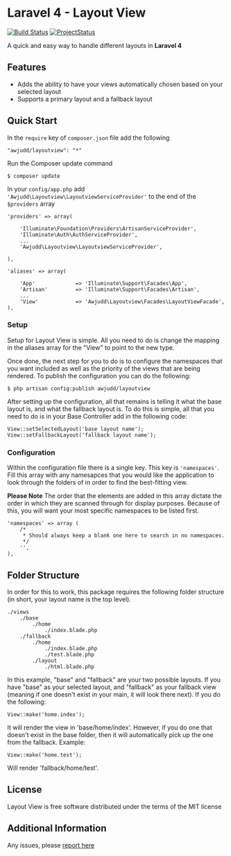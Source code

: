 Laravel 4 - Layout View
===============

[![Build Status](https://api.travis-ci.org/awjudd/l4-layoutview.png)](https://travis-ci.org/awjudd/l4-layoutview)
[![ProjectStatus](http://stillmaintained.com/awjudd/l4-layoutview.png)](http://stillmaintained.com/awjudd/l4-layoutview)

A quick and easy way to handle different layouts in **Laravel 4**

## Features

 - Adds the ability to have your views automatically chosen based on your selected layout
 - Supports a primary layout and a fallback layout

## Quick Start

In the `require` key of `composer.json` file add the following

    "awjudd/layoutview": "*"

Run the Composer update command

    $ composer update

In your `config/app.php` add `'Awjudd\Layoutview\LayoutviewServiceProvider'` to the end of the `$providers` array

    'providers' => array(

        'Illuminate\Foundation\Providers\ArtisanServiceProvider',
        'Illuminate\Auth\AuthServiceProvider',
        ...
        'Awjudd\Layoutview\LayoutviewServiceProvider',

    ),

    'aliases' => array(

        'App'             => 'Illuminate\Support\Facades\App',
        'Artisan'         => 'Illuminate\Support\Facades\Artisan',
        ...
        'View'            => 'Awjudd\Layoutview\Facades\LayoutViewFacade',
    ),

### Setup

Setup for Layout View is simple.  All you need to do is change the mapping in the aliases array for the "View" to point to the new type.

Once done, the next step for you to do is to configure the namespaces that you want included as well as the priority of the views that are being rendered.  To publish the configuration you can do the following:

    $ php artisan config:publish awjudd/layoutview


After setting up the configuration, all that remains is telling it what the base layout is, and what the fallback layout is.  To do this is simple, all that you need to do is in your Base Controller add in the following code:

    View::setSelectedLayout('base layout name');
    View::setFallbackLayout('fallback layout name');

### Configuration

Within the configuration file there is a single key.  This key is `'namespaces'`.  Fill this array with any namesapces that you would like the application to look through the folders of in order to find the best-fitting view.

**Please Note** The order that the elements are added in this array dictate the order in which they are scanned through for display purposes.  Because of this, you will want your most specific namespaces to be listed first.

    'namespaces' => array (
        /*
         * Should always keep a blank one here to search in no namespaces.
         */
        '',
    ),

## Folder Structure

In order for this to work, this package requires the following folder structure (in short, your layout name is the top level).

    ./views
        ./base
            ./home
                ./index.blade.php
        ./fallback
            ./home
                ./index.blade.php
                ./test.blade.php
            ./layout
                ./html.blade.php

In this example, "base" and "fallback" are your two possible layouts. If you have "base" as your selected layout, and "fallback" as your fallback view (meaning if one doesn't exist in your main, it will look there next).  If you do the following:

    View::make('home.index');

It will render the view in 'base/home/index'.  However, if you do one that doesn't exist in the base folder, then it will automatically pick up the one from the fallback.  Example:

    View::make('home.test');

Will render 'fallback/home/test'.

## License

Layout View is free software distributed under the terms of the MIT license

## Additional Information

Any issues, please [report here](https://github.com/awjudd/l4-layoutview/issues)
